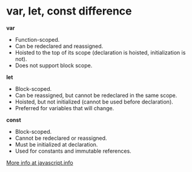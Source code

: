 # var, let, const difference

**var**
- Function-scoped.
- Can be redeclared and reassigned.
- Hoisted to the top of its scope (declaration is hoisted, initialization is not).
- Does not support block scope.

**let**
- Block-scoped.
- Can be reassigned, but cannot be redeclared in the same scope.
- Hoisted, but not initialized (cannot be used before declaration).
- Preferred for variables that will change.

**const**
- Block-scoped.
- Cannot be redeclared or reassigned.
- Must be initialized at declaration.
- Used for constants and immutable references.

[More info at javascript.info](https://javascript.info/var)